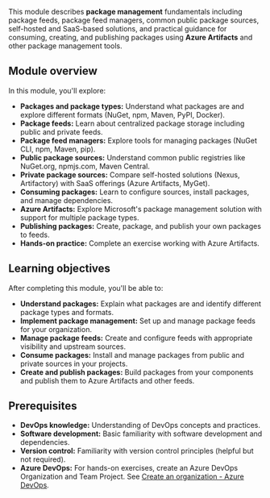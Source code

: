 This module describes **package management** fundamentals including package feeds, package feed managers, common public package sources, self-hosted and SaaS-based solutions, and practical guidance for consuming, creating, and publishing packages using **Azure Artifacts** and other package management tools.

## Module overview

In this module, you'll explore:

- **Packages and package types:** Understand what packages are and explore different formats (NuGet, npm, Maven, PyPI, Docker).
- **Package feeds:** Learn about centralized package storage including public and private feeds.
- **Package feed managers:** Explore tools for managing packages (NuGet CLI, npm, Maven, pip).
- **Public package sources:** Understand common public registries like NuGet.org, npmjs.com, Maven Central.
- **Private package sources:** Compare self-hosted solutions (Nexus, Artifactory) with SaaS offerings (Azure Artifacts, MyGet).
- **Consuming packages:** Learn to configure sources, install packages, and manage dependencies.
- **Azure Artifacts:** Explore Microsoft's package management solution with support for multiple package types.
- **Publishing packages:** Create, package, and publish your own packages to feeds.
- **Hands-on practice:** Complete an exercise working with Azure Artifacts.

## Learning objectives

After completing this module, you'll be able to:

- **Understand packages:** Explain what packages are and identify different package types and formats.
- **Implement package management:** Set up and manage package feeds for your organization.
- **Manage package feeds:** Create and configure feeds with appropriate visibility and upstream sources.
- **Consume packages:** Install and manage packages from public and private sources in your projects.
- **Create and publish packages:** Build packages from your components and publish them to Azure Artifacts and other feeds.

## Prerequisites

- **DevOps knowledge:** Understanding of DevOps concepts and practices.
- **Software development:** Basic familiarity with software development and dependencies.
- **Version control:** Familiarity with version control principles (helpful but not required).
- **Azure DevOps:** For hands-on exercises, create an Azure DevOps Organization and Team Project. See [Create an organization - Azure DevOps](/azure/devops/organizations/accounts/create-organization).
